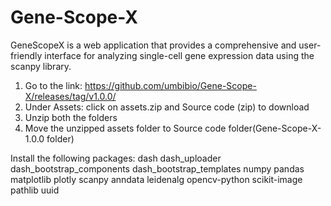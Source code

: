 # Gene-Scope-X
GeneScopeX is a web application that provides a comprehensive and user-friendly interface for analyzing single-cell gene expression data using the scanpy library.

1. Go to the link: https://github.com/umbibio/Gene-Scope-X/releases/tag/v1.0.0/
2. Under Assets: click on assets.zip and Source code (zip) to download
3. Unzip both the folders
4. Move the unzipped assets folder to Source code folder(Gene-Scope-X-1.0.0 folder)

Install the following packages:
dash
dash_uploader
dash_bootstrap_components
dash_bootstrap_templates
numpy
pandas
matplotlib
plotly
scanpy
anndata
leidenalg
opencv-python
scikit-image
pathlib
uuid